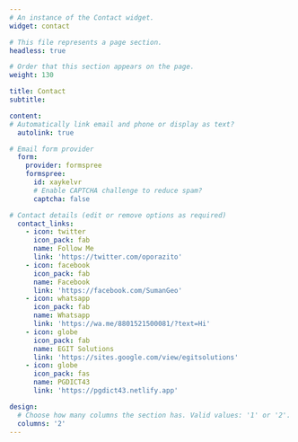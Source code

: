 ```yaml
---
# An instance of the Contact widget.
widget: contact

# This file represents a page section.
headless: true

# Order that this section appears on the page.
weight: 130

title: Contact
subtitle:

content:
# Automatically link email and phone or display as text?
  autolink: true

# Email form provider
  form:
    provider: formspree
    formspree:
      id: xaykelvr
      # Enable CAPTCHA challenge to reduce spam?
      captcha: false

# Contact details (edit or remove options as required)
  contact_links:
    - icon: twitter
      icon_pack: fab
      name: Follow Me
      link: 'https://twitter.com/oporazito'
    - icon: facebook
      icon_pack: fab
      name: Facebook
      link: 'https://facebook.com/SumanGeo'
    - icon: whatsapp
      icon_pack: fab
      name: Whatsapp
      link: 'https://wa.me/8801521500081/?text=Hi'
    - icon: globe
      icon_pack: fab
      name: EGIT Solutions
      link: 'https://sites.google.com/view/egitsolutions'      
    - icon: globe
      icon_pack: fas
      name: PGDICT43
      link: 'https://pgdict43.netlify.app'

design:
  # Choose how many columns the section has. Valid values: '1' or '2'.
  columns: '2'
---
```

